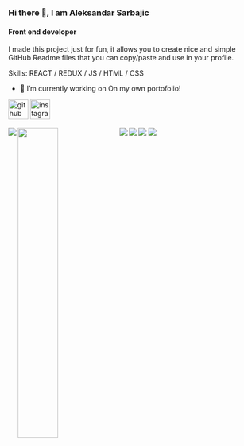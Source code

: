 ### Hi there 👋, I am Aleksandar Sarbajic
#### Front end developer
I made this project just for fun, it allows you to create nice and simple GitHub Readme files that you can copy/paste and use in your profile.

Skills: REACT / REDUX / JS / HTML / CSS

- 🔭 I’m currently working on On my own portofolio! 


[<img src='https://cdn.jsdelivr.net/npm/simple-icons@3.0.1/icons/github.svg' alt='github' height='40'>](https://github.com/AleksandarSarbajic)  [<img src='https://cdn.jsdelivr.net/npm/simple-icons@3.0.1/icons/instagram.svg' alt='instagram' height='40'>](https://www.instagram.com/dondacrack/)  

<div>
  
<img align="left" src="https://github-readme-stats.vercel.app/api?username=AleksandarSarbajic&show_icons=true&theme=radical" />

<img align="left" width="40%" src="https://github-readme-stats.vercel.app/api/top-langs/?username=AleksandarSarbajic&layout=compact" />
</div>


<div>
  
<img align="left" src="https://img.shields.io/badge/react-%2320232a.svg?style=for-the-badge&logo=react&logoColor=%2361DAFB" />
<img align="left" src="https://img.shields.io/badge/javascript-%23323330.svg?style=for-the-badge&logo=javascript&logoColor=%23F7DF1E" />
<img src="https://img.shields.io/badge/Next-black?style=for-the-badge&logo=next.js&logoColor=white" />
<img src="https://img.shields.io/badge/redux-%23593d88.svg?style=for-the-badge&logo=redux&logoColor=white" />
</div>

